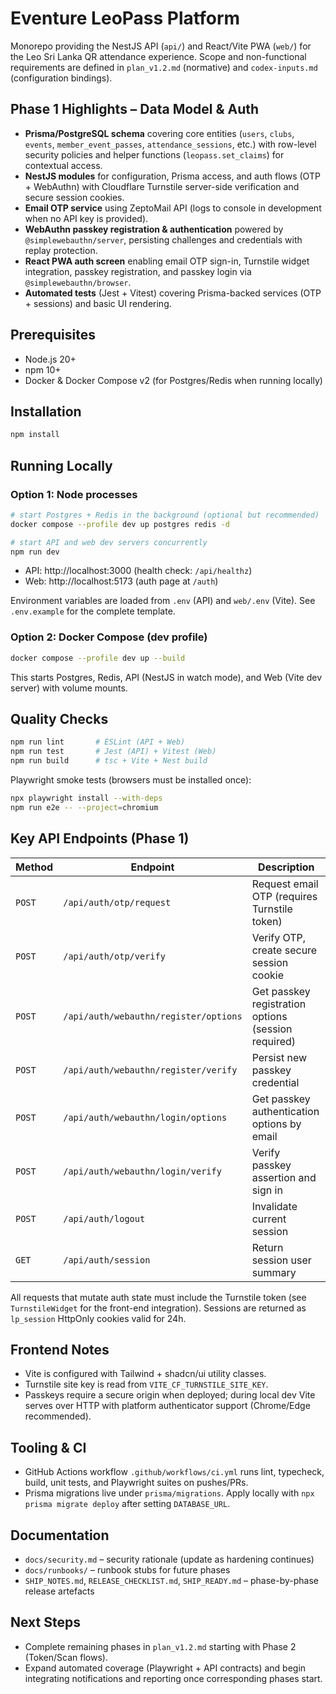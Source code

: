 # Eventure LeoPass Platform

Monorepo providing the NestJS API (`api/`) and React/Vite PWA (`web/`) for the Leo Sri Lanka QR attendance experience. Scope and non-functional requirements are defined in `plan_v1.2.md` (normative) and `codex-inputs.md` (configuration bindings).

## Phase 1 Highlights – Data Model & Auth

- **Prisma/PostgreSQL schema** covering core entities (`users`, `clubs`, `events`, `member_event_passes`, `attendance_sessions`, etc.) with row-level security policies and helper functions (`leopass.set_claims`) for contextual access.
- **NestJS modules** for configuration, Prisma access, and auth flows (OTP + WebAuthn) with Cloudflare Turnstile server-side verification and secure session cookies.
- **Email OTP service** using ZeptoMail API (logs to console in development when no API key is provided).
- **WebAuthn passkey registration & authentication** powered by `@simplewebauthn/server`, persisting challenges and credentials with replay protection.
- **React PWA auth screen** enabling email OTP sign-in, Turnstile widget integration, passkey registration, and passkey login via `@simplewebauthn/browser`.
- **Automated tests** (Jest + Vitest) covering Prisma-backed services (OTP + sessions) and basic UI rendering.

## Prerequisites

- Node.js 20+
- npm 10+
- Docker & Docker Compose v2 (for Postgres/Redis when running locally)

## Installation

```bash
npm install
```

## Running Locally

### Option 1: Node processes

```bash
# start Postgres + Redis in the background (optional but recommended)
docker compose --profile dev up postgres redis -d

# start API and web dev servers concurrently
npm run dev
```

- API: http://localhost:3000 (health check: `/api/healthz`)
- Web: http://localhost:5173 (auth page at `/auth`)

Environment variables are loaded from `.env` (API) and `web/.env` (Vite). See `.env.example` for the complete template.

### Option 2: Docker Compose (dev profile)

```bash
docker compose --profile dev up --build
```

This starts Postgres, Redis, API (NestJS in watch mode), and Web (Vite dev server) with volume mounts.

## Quality Checks

```bash
npm run lint       # ESLint (API + Web)
npm run test       # Jest (API) + Vitest (Web)
npm run build      # tsc + Vite + Nest build
```

Playwright smoke tests (browsers must be installed once):

```bash
npx playwright install --with-deps
npm run e2e -- --project=chromium
```

## Key API Endpoints (Phase 1)

| Method | Endpoint                              | Description                                         |
| ------ | ------------------------------------- | --------------------------------------------------- |
| `POST` | `/api/auth/otp/request`               | Request email OTP (requires Turnstile token)        |
| `POST` | `/api/auth/otp/verify`                | Verify OTP, create secure session cookie            |
| `POST` | `/api/auth/webauthn/register/options` | Get passkey registration options (session required) |
| `POST` | `/api/auth/webauthn/register/verify`  | Persist new passkey credential                      |
| `POST` | `/api/auth/webauthn/login/options`    | Get passkey authentication options by email         |
| `POST` | `/api/auth/webauthn/login/verify`     | Verify passkey assertion and sign in                |
| `POST` | `/api/auth/logout`                    | Invalidate current session                          |
| `GET`  | `/api/auth/session`                   | Return session user summary                         |

All requests that mutate auth state must include the Turnstile token (see `TurnstileWidget` for the front-end integration). Sessions are returned as `lp_session` HttpOnly cookies valid for 24h.

## Frontend Notes

- Vite is configured with Tailwind + shadcn/ui utility classes.
- Turnstile site key is read from `VITE_CF_TURNSTILE_SITE_KEY`.
- Passkeys require a secure origin when deployed; during local dev Vite serves over HTTP with platform authenticator support (Chrome/Edge recommended).

## Tooling & CI

- GitHub Actions workflow `.github/workflows/ci.yml` runs lint, typecheck, build, unit tests, and Playwright suites on pushes/PRs.
- Prisma migrations live under `prisma/migrations`. Apply locally with `npx prisma migrate deploy` after setting `DATABASE_URL`.

## Documentation

- `docs/security.md` – security rationale (update as hardening continues)
- `docs/runbooks/` – runbook stubs for future phases
- `SHIP_NOTES.md`, `RELEASE_CHECKLIST.md`, `SHIP_READY.md` – phase-by-phase release artefacts

## Next Steps

- Complete remaining phases in `plan_v1.2.md` starting with Phase 2 (Token/Scan flows).
- Expand automated coverage (Playwright + API contracts) and begin integrating notifications and reporting once corresponding phases start.
